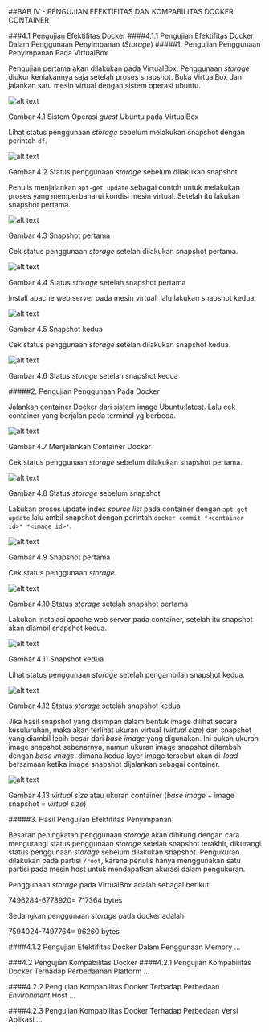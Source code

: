 ##BAB IV - PENGUJIAN EFEKTIFITAS DAN KOMPABILITAS DOCKER CONTAINER

###4.1 Pengujian Efektifitas Docker
####4.1.1 Pengujian Efektifitas Docker Dalam Penggunaan Penyimpanan (*Storage*) 
#####1. Pengujian Penggunaan Penyimpanan Pada VirtualBox

Pengujian pertama akan dilakukan pada VirtualBox. Penggunaan *storage* diukur keniakannya saja setelah proses snapshot. Buka VirtualBox dan jalankan satu mesin virtual dengan sistem operasi ubuntu.

![alt text](https://github.com/fahmpress/tugas-akhir/blob/master/images/gambar4.1.png "Gambar 4.1")

Gambar 4.1 Sistem Operasi *guest* Ubuntu pada VirtualBox

Lihat status penggunaan *storage* sebelum melakukan snapshot dengan perintah `df`.

![alt text](https://github.com/fahmpress/tugas-akhir/blob/master/images/gambar4.2.png "Gambar 4.2")

Gambar 4.2 Status penggunaan *storage* sebelum dilakukan snapshot

Penulis menjalankan `apt-get update` sebagai contoh untuk melakukan proses yang memperbaharui kondisi mesin virtual. Setelah itu lakukan snapshot pertama.

![alt text](https://github.com/fahmpress/tugas-akhir/blob/master/images/gambar4.3.png "Gambar 4.3")

Gambar 4.3 Snapshot pertama

Cek status penggunaan *storage* setelah dilakukan snapshot pertama.

![alt text](https://github.com/fahmpress/tugas-akhir/blob/master/images/gambar4.4.png "Gambar 4.4")

Gambar 4.4 Status *storage* setelah snapshot pertama

Install apache web server pada mesin virtual, lalu lakukan snapshot kedua.

![alt text](https://github.com/fahmpress/tugas-akhir/blob/master/images/gambar4.5.png "Gambar 4.5")

Gambar 4.5 Snapshot kedua

Cek status penggunaan *storage* setelah dilakukan snapshot kedua.

![alt text](https://github.com/fahmpress/tugas-akhir/blob/master/images/gambar4.6.png "Gambar 4.6")

Gambar 4.6 Status *storage* setelah snapshot kedua

#####2. Pengujian Penggunaan Pada Docker

Jalankan container Docker dari sistem image Ubuntu:latest. Lalu cek container yang berjalan pada terminal yg berbeda.

![alt text](https://github.com/fahmpress/tugas-akhir/blob/master/images/gambar4.7.png "Gambar 4.7")

Gambar 4.7 Menjalankan Container Docker

Cek status penggunaan *storage* sebelum dilakukan snapshot pertama.

![alt text](https://github.com/fahmpress/tugas-akhir/blob/master/images/gambar4.8.png "Gambar 4.8")

Gambar 4.8 Status *storage* sebelum snapshot

Lakukan proses update index *source list* pada container dengan `apt-get update` lalu ambil snapshot dengan perintah `docker commit *<container id>* *<image id>*`.

![alt text](https://github.com/fahmpress/tugas-akhir/blob/master/images/gambar4.9.png "Gambar 4.9")

Gambar 4.9 Snapshot pertama

Cek status penggunaan *storage*.

![alt text](https://github.com/fahmpress/tugas-akhir/blob/master/images/gambar4.10.png "Gambar 4.10")

Gambar 4.10 Status *storage* setelah snapshot pertama

Lakukan instalasi apache web server pada container, setelah itu snapshot akan diambil snapshot kedua. 

![alt text](https://github.com/fahmpress/tugas-akhir/blob/master/images/gambar4.11.png "Gambar 4.11")

Gambar 4.11 Snapshot kedua

Lihat status penggunaan *storage* setelah pengambilan snapshot kedua.

![alt text](https://github.com/fahmpress/tugas-akhir/blob/master/images/gambar4.12.png "Gambar 4.12")

Gambar 4.12 Status *storage* setelah snapshot kedua

Jika hasil snapshot yang disimpan dalam bentuk image dilihat secara kesuluruhan, maka akan terlihat ukuran virtual (*virtual size*) dari snapshot yang diambil lebih besar dari *base image* yang digunakan. Ini bukan ukuran image snapshot sebenarnya, namun ukuran image snapshot ditambah dengan *base image*, dimana kedua layer image tersebut akan di-*load* bersamaan ketika image snapshot dijalankan sebagai container.

![alt text](https://github.com/fahmpress/tugas-akhir/blob/master/images/gambar4.13.png "Gambar 4.13")

Gambar 4.13 *virtual size* atau ukuran container (*base image* + image snapshot = *virtual size*)

#####3. Hasil Pengujian Efektifitas Penyimpanan

Besaran peningkatan penggunaan *storage* akan dihitung dengan cara mengurangi status penggunaan *storage* setelah snapshot terakhir, dikurangi status penggunaan *storage* sebelum dilakukan snapshot. Pengukuran dilakukan pada partisi `/root`, karena penulis hanya menggunakan satu partisi pada mesin host untuk mendapatkan akurasi dalam pengukuran.

Penggunaan *storage* pada VirtualBox adalah sebagai berikut:

7496284-6778920= 717364 bytes

Sedangkan penggunaan *storage* pada docker adalah:

7594024-7497764= 96260 bytes 

####4.1.2 Pengujian Efektifitas Docker Dalam Penggunaan Memory
...

###4.2 Pengujian Kompabilitas Docker 
####4.2.1 Pengujian Kompabilitas Docker Terhadap Perbedaanan Platform
...

####4.2.2 Pengujian Kompabilitas Docker Terhadap Perbedaan *Environment* Host
...

####4.2.3 Pengujian Kompabilitas Docker Terhadap Perbedaan Versi Aplikasi 
...